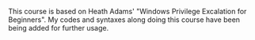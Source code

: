 This course is based on Heath Adams' "Windows Privilege Excalation for Beginners". My codes and syntaxes along doing this course have been being added for further usage.
